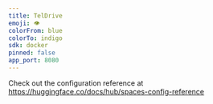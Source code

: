 ```yaml
---
title: TelDrive
emoji: 👁
colorFrom: blue
colorTo: indigo
sdk: docker
pinned: false
app_port: 8080
---
```


Check out the configuration reference at https://huggingface.co/docs/hub/spaces-config-reference
